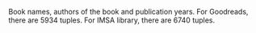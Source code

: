 Book names, authors of the book and publication years.
For Goodreads, there are 5934 tuples.
For IMSA library, there are 6740 tuples.
